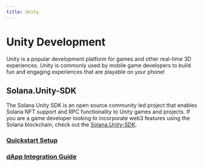 ```yaml
---
title: Unity
---
```


# Unity Development

Unity is a popular development platform for games and other real-time 3D experiences. Unity is commonly used by mobile game developers to build fun and engaging experiences that are playable on your phone! 

## Solana.Unity-SDK 

The Solana Unity SDK is an open source community led project that enables Solana NFT support and RPC functionality to Unity games and projects. If you are a game developer looking to incorporate web3 features using the Solana blockchain, check out the [Solana.Unity-SDK](https://solana.unity-sdk.gg/).

### [Quickstart Setup](https://solana.unity-sdk.gg/docs/installation)

### [dApp Integration Guide](https://solana.unity-sdk.gg/docs/configuration)